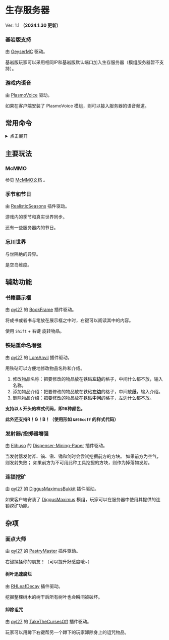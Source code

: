# 生存服务器

Ver: 1.1 **（2024.1.30 更新）**



### 基岩版支持

由 [GeyserMC](https://geysermc.org/) 驱动。

基岩版玩家可以采用相同IP和基岩版默认端口加入生存服务器（模组服务器暂不支持）。



### 游戏内语音

由 [PlasmoVoice](https://plasmovoice.com/) 驱动。

如果在客户端安装了 PlasmoVoice 模组，则可以接入服务器的语音频道。



## 常用命令

<details>
<summary>点击展开</summary>


### 传送命令

- 传送请求
  
    由 [Elihuso](https://github.com/LS-KR) 的 [SimpleTeleport](https://github.com/MeowCraftMC/SimpleTeleport) 插件驱动。
    
    * `tpa`  
      用法：`/tpa <玩家名>`  
      向指定玩家发送一次传送请求。如果请求被同意，则传送至同意请求的玩家。  
      
    * `tpacc`  
      用法：`/tpacc [玩家名]`  
      别名：`/tpaccept`  
      同意指定玩家的传送请求。如果不指定玩家名，则同意所有未处理的传送请求。  
      
    * `tpdn`：  
      用法：`/tpdn [玩家名]`  
      别名：`/tpdeny`  
      拒绝指定玩家的传送请求。如果不指定玩家名，则拒绝所有未处理的传送请求。  
      
    * `tpcancel`：  
      用法：`/tpcancel [玩家名]`  
      取消向指定玩家发送的传送请求。如果不指定玩家名，则取消自己所有的传送请求。  
    
- 返回
  
    由 [Elihuso](https://github.com/LS-KR) 的 [Back-Refactor](https://github.com/MeowCraftMC/Back-Refactor) 插件驱动。
    
    * `back`：  
        用法：`/back`  
        返回传送之前的位置，包括使用传送命令或者重生导致的传送。  
    
- 回到世界重生点
  
    由 [Elihuso](https://github.com/LS-KR) 的 [SimpleTeleport](https://github.com/MeowCraftMC/SimpleTeleport) 插件驱动。
    
    * `spawn`：  
        用法：`/spawn`   
        返回所在世界的默认重生点。  



### 动作命令

由 [GSit](https://github.com/Gecolay/GSit) 插件驱动。

- `sit`：

  用法：`/sit`

  席地而坐。

- `lay`：

  用法：`/lay`

  原地躺下。

- `crawl`：

  用法：`/crawl`

  爬！

- `bellyflop`：

  用法：`/bellyflop`

  趴着休息。



### 帽子命令

由 [Hat](https://github.com/Sigong/Hat) 插件驱动。

- `hat`：

  用法：`/hat`

  把手持的物品当作帽子戴在头上。



</details>


## 主要玩法

### McMMO

参见 [McMMO文档](https://wiki.mcmmo.org/) 。 



### 季节和节日

由 [RealisticSeasons](https://www.spigotmc.org/resources/realisticseasons-1-16-3-1-20-4-seasons-in-your-minecraft-world-with-temperature-and-calendar.93275/) 插件驱动。

游戏内的季节和真实世界同步。

还有一些服务器内的节日。



### 忘川世界

与世隔绝的异界。

是空岛维度。



## 辅助功能

### 书籍展示框

由 [qyl27](https://github.com/qyl27) 的 [BookFrame](https://github.com/qyl27/BookFrame) 插件驱动。

将成书或者书与笔放在展示框之中时，右键可以阅读其中的内容。

使用 `Shift` + 右键 旋转物品。



### 铁砧重命名增强

由 [qyl27](https://github.com/qyl27) 的 [LoreAnvil](https://modrinth.com/plugin/loreanvil) 插件驱动。

用铁砧可以方便地修改物品名称和介绍。

1. 修改物品名称：把要修改的物品放在铁砧**左边**的格子，中间什么都不放，输入名称。
2. 添加物品介绍：把要修改的物品放在铁砧**左边**的格子，中间放**纸**，输入介绍。
3. 删除物品介绍：把要修改的物品放在铁砧**中间**的格子，左边什么都不放。

**支持以 `&` 开头的样式代码，即16种颜色。**

**此外还支持R！G！B！（使用形如 `&#66ccff` 的样式代码）**



### 发射器/投掷器增强

由 [Elihuso](https://github.com/LS-KR) 的 [Dispenser-Mining-Paper](https://github.com/MeowCraftMC/Dispenser-Mining-Paper) 插件驱动。

当发射器发射斧、镐、锹、锄和剑时会尝试挖掘前方的方块。
如果前方为空气，则发射失败；
如果前方为不可用此种工具挖掘的方块，则作为掉落物发射。  



### 连锁挖矿

由 [qyl27](https://github.com/qyl27) 的 [DiggusMaximusBukkit](https://github.com/MeowCraftMC/DiggusMaximusBukkit) 插件驱动。

如果客户端安装了 [DiggusMaximus](https://www.curseforge.com/minecraft/mc-mods/diggus-maximus) 模组，玩家可以在服务器中使用其提供的连锁挖矿功能。



## 杂项



### 面点大师

由 [qyl27](https://github.com/qyl27) 的 [PastryMaster](https://github.com/MeowCraftMC/PastryMaster) 插件驱动。

右键揉揉你的朋友！（可以提升好感度哦~）



#### 树叶迅速腐烂

由 [RHLeafDecay](https://www.spigotmc.org/resources/%E2%98%84%EF%B8%8F-rhleafdecay-fast-and-smooth-leaf-decay-1-13-x-1-20-x.83581/) 插件驱动。

挖掘整棵树木的树干后所有树叶也会瞬间被破坏。



#### 卸除诅咒

由 [qyl27](https://github.com/qyl27) 的 [TakeTheCursesOff](https://modrinth.com/plugin/takethecursesoff) 插件驱动。

玩家可以用蹲下右键帮另一个蹲下的玩家卸除身上的诅咒物品。
